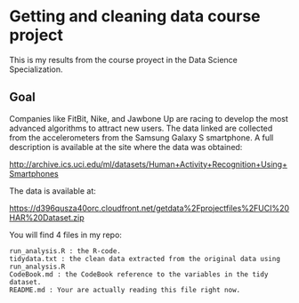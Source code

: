 # Getting and cleaning data course project

This is my results from the course proyect in the Data Science Specialization.


## Goal
Companies like FitBit, Nike, and Jawbone Up are racing to develop the most advanced algorithms to attract new users. The data linked are collected from the accelerometers from the Samsung Galaxy S smartphone.
A full description is available at the site where the data was obtained:

http://archive.ics.uci.edu/ml/datasets/Human+Activity+Recognition+Using+Smartphones

The data is available at:

https://d396qusza40orc.cloudfront.net/getdata%2Fprojectfiles%2FUCI%20HAR%20Dataset.zip

You will find 4 files in my repo: 

    run_analysis.R : the R-code.
    tidydata.txt : the clean data extracted from the original data using run_analysis.R
    CodeBook.md : the CodeBook reference to the variables in the tidy dataset.
    README.md : Your are actually reading this file right now.
